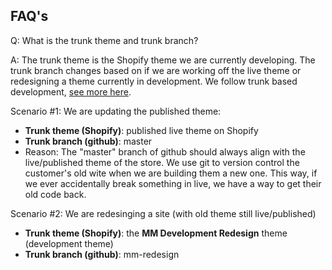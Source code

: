 ## FAQ's

Q: What is the trunk theme and trunk branch?

A: The trunk theme is the Shopify theme we are currently developing. The trunk branch changes based on if we are working off the live theme or redesigning a theme currently in development. We follow trunk based development, [see more here](https://www.freecodecamp.org/news/what-is-trunk-based-development/).


Scenario #1: We are updating the published theme:
- **Trunk theme (Shopify)**: published live theme on Shopify
- **Trunk branch (github)**: master
- Reason: The "master" branch of github should always align with the live/published theme of the store. We use git to version control the customer's old wite when we are building them a new one. This way, if we ever accidentally break something in live, we have a way to get their old code back.

Scenario #2: We are redesinging a site (with old theme still live/published)
- **Trunk theme (Shopify)**: the **MM Development Redesign** theme (development theme)
- **Trunk branch (github)**: mm-redesign
